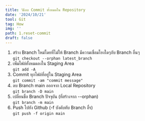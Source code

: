 ```yaml
---
title: วิธีลบ Commit ทั้งหมดใน Repository
date: '2024/10/21'
tool: Git
tag: How
img: ''
path: 1.reset-commit
draft: false
---
```


1. สร้าง Branch ใหม่โดยที่ไม่ให้ Branch มีความเชื่อมโยงใดๆกับ Branch อื่นๆ <br>
`git checkout --orphan latest_branch`
2. เพิ่มไฟล์ทั้งหมดลงใน Staging Area <br>
`git add -A`
3. Commit ทุกไฟล์ที่อยู่ใน Staging Area <br>
`git commit -am "commit message"`
4. ลบ Branch main ออกจาก Local Repository <br>
`git branch -D main`
5. เปลี่ยนชื่อ Branch ปัจจุบัน (ที่สร้างจาก --orphan) <br>
`git branch -m main`
6. Push ไปยัง Github (-f บังคับทับ Branch อื่ร)<br>
`git push -f origin main`
